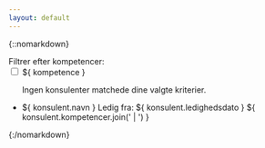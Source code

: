 ```yaml
---
layout: default
---
```

{::nomarkdown}
<div id="app" class="container">
    <div class="filter-container">
    <label>Filtrer efter kompetencer:</label>
    <div class="checkbox-group">
      <div v-for="kompetence in kompetencer" :key="kompetence">
        <input type="checkbox" :value="kompetence" v-model="selectedKompetencer" @change="updateURL" :id="'checkbox-' + kompetence" class="checkbox-input">
        <label :for="'checkbox-' + kompetence" class="checkbox-button">${ kompetence }</label>
      </div>
    </div>
  </div>
 
  <ul class="konsulent-list">
    <div v-if="filteredKonsulenter.length === 0">
        <p>Ingen konsulenter matchede dine valgte kriterier.</p>
    </div>
   <li v-for="konsulent in filteredKonsulenter" class="konsulent">
      <a :href="konsulent.link" class="navn">${ konsulent.navn }</a>
      <span class="dato">Ledig fra: ${ konsulent.ledighedsdato }</span>
      <span class="kompetencer">${ konsulent.kompetencer.join(' | ') }</span>
    </li>
  </ul>
</div>
{:/nomarkdown}

<script src="https://cdn.jsdelivr.net/npm/vue/dist/vue.js"></script>

<script>
  new Vue({
    delimiters: ['${', '}'],
    el: '#app',
    data: {
      konsulenter: [
        {% for konsulent in site.konsulenter %}
          {
            navn: "{{ konsulent.navn }}",
            ledighedsdato: "{{ konsulent.ledighedsdato }}",
            link: "{{ konsulent.link }}",
            kompetencer: "{{ konsulent.kompetencer }}".split(','),
            linkedin: "{{ konsulent.linkedin }}"
          },
        {% endfor %}
      ],
      kompetencer: [],
      selectedKompetencer: []
    },
    computed: {
        filteredKonsulenter() {
            if (this.selectedKompetencer.length === 0) {
                return this.konsulenter;
            } else {
                return this.konsulenter.filter((konsulent) => {
                    return this.selectedKompetencer.every((kompetence) =>
                    konsulent.kompetencer.includes(kompetence)
                    );
                });
            }
        },
    },
    methods: {
      updateURL: function() {
        var params = new URLSearchParams();
        params.append('kompetencer', this.selectedKompetencer.join(','));
        history.replaceState({}, '', this.selectedKompetencer.length ? '?' + params.toString() : '/');
      },
      loadFilterFromURL: function() {
        var params = new URLSearchParams(window.location.search);
        var kompetencer = params.getAll('kompetencer');
        this.selectedKompetencer = kompetencer;
      }
    },
    created: function() {
      var self = this;
      this.konsulenter.forEach(function(konsulent) {
         console.log(konsulent.navn)
         konsulent.kompetencer.forEach(function(kompetence) {
          if (!self.kompetencer.includes(kompetence)) {
            console.log(" - " + kompetence)
            self.kompetencer.push(kompetence);
          }
         })
       })
    }
});
</script>
